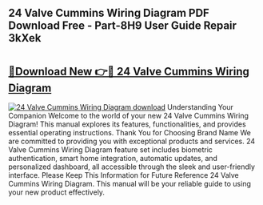 ## 24 Valve Cummins Wiring Diagram PDF Download Free - Part-8H9 User Guide Repair 3kXek

# <h2><a href="http://dfk9hg6.blite.top/?on=24+Valve+Cummins+Wiring+Diagram">🔗Download New 👉🔴 24 Valve Cummins Wiring Diagram</a></h2>

[![24 Valve Cummins Wiring Diagram download](https://i.imgur.com/lujVjoI.png)](http://dfk9hg6.blite.top/?on=24+Valve+Cummins+Wiring+Diagram)
Understanding Your Companion Welcome to the world of your new 24 Valve Cummins Wiring Diagram! This manual explores its features, functionalities, and provides essential operating instructions. Thank You for Choosing Brand Name We are committed to providing you with exceptional products and services. 24 Valve Cummins Wiring Diagram feature set includes biometric authentication, smart home integration, automatic updates, and personalized dashboard, all accessible through the sleek and user-friendly interface. Please Keep This Information for Future Reference 24 Valve Cummins Wiring Diagram. This manual will be your reliable guide to using your new product effectively.
